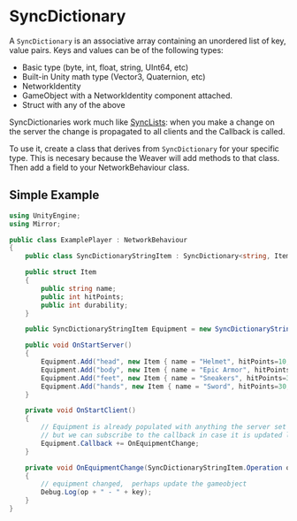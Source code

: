 # SyncDictionary

A `SyncDictionary` is an associative array containing an unordered list of key, value pairs. Keys and values can be of the following types:

- Basic type (byte, int, float, string, UInt64, etc)
- Built-in Unity math type (Vector3, Quaternion, etc)
- NetworkIdentity
- GameObject with a NetworkIdentity component attached.
- Struct with any of the above

SyncDictionaries work much like [SyncLists](SyncLists): when you make a change on the server the change is propagated to all clients and the Callback is called.

To use it, create a class that derives from `SyncDictionary` for your specific type. This is necesary because the Weaver will add methods to that class. Then add a field to your NetworkBehaviour class.

## Simple Example

```cs
using UnityEngine;
using Mirror;

public class ExamplePlayer : NetworkBehaviour
{
    public class SyncDictionaryStringItem : SyncDictionary<string, Item> { }

    public struct Item
    {
        public string name;
        public int hitPoints;
        public int durability;
    }

    public SyncDictionaryStringItem Equipment = new SyncDictionaryStringItem();

    public void OnStartServer()
    {
        Equipment.Add("head", new Item { name = "Helmet", hitPoints=10, durability=20 });
        Equipment.Add("body", new Item { name = "Epic Armor", hitPoints=50, durability=50 });        
        Equipment.Add("feet", new Item { name = "Sneakers", hitPoints=3, durability=40 });
        Equipment.Add("hands", new Item { name = "Sword", hitPoints=30, durability=15 });
    }

    private void OnStartClient()
    {
        // Equipment is already populated with anything the server set up
        // but we can subscribe to the callback in case it is updated later on
        Equipment.Callback += OnEquipmentChange;
    }

    private void OnEquipmentChange(SyncDictionaryStringItem.Operation op, string key, Item item)
    {
        // equipment changed,  perhaps update the gameobject
        Debug.Log(op + " - " + key);
    }
}
```
